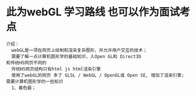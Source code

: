 # 此为webGL 学习路线 也可以作为面试考点
    介绍：
      webGL是一项在网页上绘制和渲染复杂图形，并允许用户交互的技术；
      需要了解一点计算机图形学的基础知识，入Open GL和 Direct3D
    和传统H5网页不同的
      传统H5网页结构只有html js html渲染引擎
      使用了webGL的网页 多了 GLSL / WebGL / OpenGL或 Open SE, 增加了渲染引擎;
    需要计算机图形学的一些知识
      1、着色器；